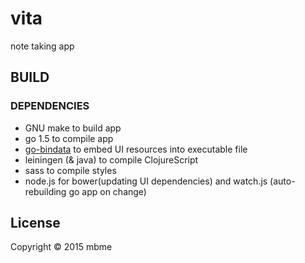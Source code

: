 # vita

note taking app


## BUILD

### DEPENDENCIES

* GNU make to build app
* go 1.5 to compile app
* [go-bindata](https://github.com/jteeuwen/go-bindata) to embed UI resources into executable file
* leiningen (& java) to compile ClojureScript
* sass to compile styles
* node.js for bower(updating UI dependencies) and watch.js (auto-rebuilding go app on change)

## License

Copyright © 2015 mbme
